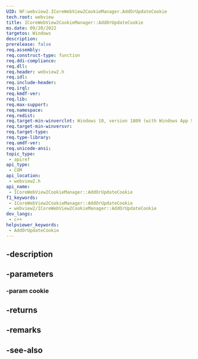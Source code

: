 ```yaml
---
UID: NF:webview2.ICoreWebView2CookieManager.AddOrUpdateCookie
tech.root: webview
title: ICoreWebView2CookieManager::AddOrUpdateCookie
ms.date: 09/20/2022
targetos: Windows
description: 
prerelease: false
req.assembly: 
req.construct-type: function
req.ddi-compliance: 
req.dll: 
req.header: webview2.h
req.idl: 
req.include-header: 
req.irql: 
req.kmdf-ver: 
req.lib: 
req.max-support: 
req.namespace: 
req.redist: 
req.target-min-winverclnt: Windows 10, version 1809 (with Windows App SDK 1.1 or later)
req.target-min-winversvr: 
req.target-type: 
req.type-library: 
req.umdf-ver: 
req.unicode-ansi: 
topic_type:
 - apiref
api_type:
 - COM
api_location:
 - webview2.h
api_name:
 - ICoreWebView2CookieManager::AddOrUpdateCookie
f1_keywords:
 - ICoreWebView2CookieManager::AddOrUpdateCookie
 - webview2/ICoreWebView2CookieManager::AddOrUpdateCookie
dev_langs:
 - c++
helpviewer_keywords:
 - AddOrUpdateCookie
---
```


## -description

## -parameters

### -param cookie

## -returns

## -remarks

## -see-also

